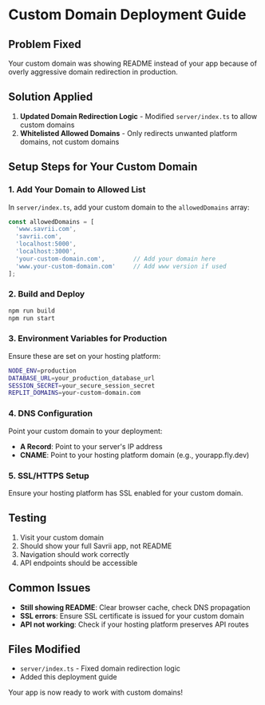 # Custom Domain Deployment Guide

## Problem Fixed
Your custom domain was showing README instead of your app because of overly aggressive domain redirection in production.

## Solution Applied
1. **Updated Domain Redirection Logic** - Modified `server/index.ts` to allow custom domains
2. **Whitelisted Allowed Domains** - Only redirects unwanted platform domains, not custom domains

## Setup Steps for Your Custom Domain

### 1. Add Your Domain to Allowed List
In `server/index.ts`, add your custom domain to the `allowedDomains` array:

```javascript
const allowedDomains = [
  'www.savrii.com',
  'savrii.com',
  'localhost:5000',
  'localhost:3000',
  'your-custom-domain.com',        // Add your domain here
  'www.your-custom-domain.com'     // Add www version if used
];
```

### 2. Build and Deploy
```bash
npm run build
npm run start
```

### 3. Environment Variables for Production
Ensure these are set on your hosting platform:
```bash
NODE_ENV=production
DATABASE_URL=your_production_database_url
SESSION_SECRET=your_secure_session_secret
REPLIT_DOMAINS=your-custom-domain.com
```

### 4. DNS Configuration
Point your custom domain to your deployment:
- **A Record**: Point to your server's IP address
- **CNAME**: Point to your hosting platform domain (e.g., yourapp.fly.dev)

### 5. SSL/HTTPS Setup
Ensure your hosting platform has SSL enabled for your custom domain.

## Testing
1. Visit your custom domain
2. Should show your full Savrii app, not README
3. Navigation should work correctly
4. API endpoints should be accessible

## Common Issues
- **Still showing README**: Clear browser cache, check DNS propagation
- **SSL errors**: Ensure SSL certificate is issued for your custom domain
- **API not working**: Check if your hosting platform preserves API routes

## Files Modified
- `server/index.ts` - Fixed domain redirection logic
- Added this deployment guide

Your app is now ready to work with custom domains!
